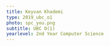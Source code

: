 ```yaml
---
title: Keyvan Khademi
type: 2019_ubc_o1
photo: spc_you.png
subtitle: UBC O(1)
yearlevel: 2nd Year Computer Science
---
```

